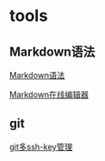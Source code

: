 # tools

## Markdown语法

[Markdown语法](https://markdown.com.cn/basic-syntax/)

[Markdown在线编辑器](https://markdown.com.cn/editor/)

## git
[git多ssh-key管理](https://www.jianshu.com/p/7a4d95d8f924)
